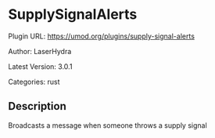 # SupplySignalAlerts

Plugin URL: https://umod.org/plugins/supply-signal-alerts

Author: LaserHydra

Latest Version: 3.0.1

Categories: rust

## Description

Broadcasts a message when someone throws a supply signal
